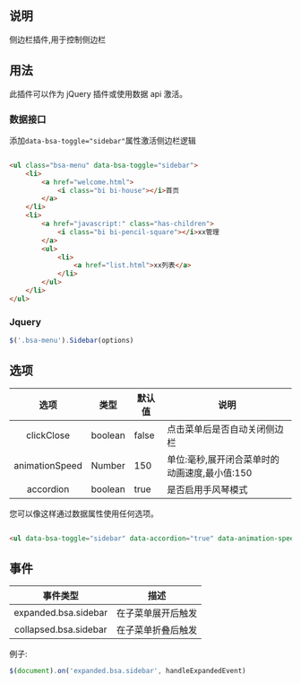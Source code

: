 ## 说明

侧边栏插件,用于控制侧边栏

## 用法

此插件可以作为 jQuery 插件或使用数据 api 激活。

### 数据接口

添加`data-bsa-toggle="sidebar"`属性激活侧边栏逻辑

```html

<ul class="bsa-menu" data-bsa-toggle="sidebar">
    <li>
        <a href="welcome.html">
            <i class="bi bi-house"></i>首页
        </a>
    </li>
    <li>
        <a href="javascript:" class="has-children">
            <i class="bi bi-pencil-square"></i>xx管理
        </a>
        <ul>
            <li>
                <a href="list.html">xx列表</a>
            </li>
        </ul>
    </li>
</ul>
```

### Jquery

```javascript
$('.bsa-menu').Sidebar(options)
```

## 选项

|       选项       | 类型      | 默认值   | 说明                         |
|:--------------:|---------|-------|----------------------------|
|   clickClose   | boolean | false | 点击菜单后是否自动关闭侧边栏             |
| animationSpeed | Number  | 150   | 单位:毫秒,展开闭合菜单时的动画速度,最小值:150 |
|   accordion    | boolean | true  | 是否启用手风琴模式                  |

您可以像这样通过数据属性使用任何选项。

```html

<ul data-bsa-toggle="sidebar" data-accordion="true" data-animation-speed="150">...</ul>
```

## 事件

|         事件类型          | 描述        |
|:---------------------:|-----------|
| expanded.bsa.sidebar  | 在子菜单展开后触发 |
| collapsed.bsa.sidebar | 在子菜单折叠后触发 |

例子:

```javascript
$(document).on('expanded.bsa.sidebar', handleExpandedEvent)
```

